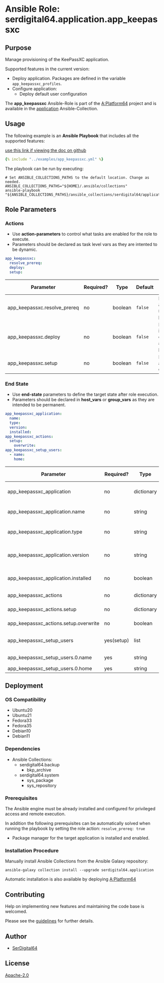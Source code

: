 # Ansible Role: serdigital64.application.app_keepassxc

## Purpose

Manage provisioning of the KeePassXC application.

Supported features in the current version:

- Deploy application. Packages are defined in the variable `app_keepassxc_profiles`.
- Configure application:
  - Deploy default user configuration

The **app_keepassxc** Ansible-Role is part of the [A:Platform64](https://github.com/aplatform64/aplatform64) project and is available in the [application](https://aplatform64.readthedocs.io/en/latest/collections/application) Ansible-Collection.

## Usage

The following example is an **Ansible Playbook** that includes all the supported features:

[use this link if viewing the doc on github](https://github.com/aplatform64/application/blob/main/playbooks/app_keepassxc.yml)

```yaml
{% include "../examples/app_keepassxc.yml" %}
```

The playbook can be run by executing:

```shell
# Set ANSIBLE_COLLECTIONS_PATHS to the default location. Change as needed.
ANSIBLE_COLLECTIONS_PATHS="${HOME}/.ansible/collections"
ansible-playbook "${ANSIBLE_COLLECTIONS_PATHS}/ansible_collections/serdigital64/application/playbooks/app_keepassxc.yml"
```

## Role Parameters

### Actions

- Use **action-parameters** to control what tasks are enabled for the role to execute.
- Parameters should be declared as task level vars as they are intented to be dynamic.

```yaml
app_keepassxc:
  resolve_prereq:
  deploy:
  setup:
```

| Parameter                    | Required? | Type    | Default | Purpose / Value                             |
| ---------------------------- | --------- | ------- | ------- | ------------------------------------------- |
| app_keepassxc.resolve_prereq | no        | boolean | `false` | Enable automatic resolution of prequisites  |
| app_keepassxc.deploy         | no        | boolean | `false` | Enable installation of application packages |
| app_keepassxc.setup          | no        | boolean | `false` | Enable application configuration            |

### End State

- Use **end-state** parameters to define the target state after role execution.
- Parameters should be declared in **host_vars** or **group_vars** as they are intended to be permanent.

```yaml
app_keepassxc_application:
  name:
  type:
  version:
  installed:
app_keepassxc_actions:
  setup:
    overwrite:
app_keepassxc_setup_users:
  - name:
    home:
```

| Parameter                             | Required?  | Type       | Default       | Purpose / Value                    |
| ------------------------------------- | ---------- | ---------- | ------------- | ---------------------------------- |
| app_keepassxc_application             | no         | dictionary |               | Set application package end state  |
| app_keepassxc_application.name        | no         | string     | `"keepassxc"` | Select application package name    |
| app_keepassxc_application.type        | no         | string     | `"distro"`    | Select application package type    |
| app_keepassxc_application.version     | no         | string     | `"latest"`    | Select application package version |
| app_keepassxc_application.installed   | no         | boolean    | `true`        | Set application package end state  |
| app_keepassxc_actions                 | no         | dictionary |               | Set action options                 |
| app_keepassxc_actions.setup           | no         | dictionary |               | Set setup action options           |
| app_keepassxc_actions.setup.overwrite | no         | boolean    | `false`       | Overwrite user configurations?     |
| app_keepassxc_setup_users             | yes(setup) | list       |               | List of users for the setup task   |
| app_keepassxc_setup_users.0.name      | yes        | string     |               | User login name                    |
| app_keepassxc_setup_users.0.home      | yes        | string     |               | Home full path                     |

## Deployment

### OS Compatibility

- Ubuntu20
- Ubuntu21
- Fedora33
- Fedora35
- Debian10
- Debian11

### Dependencies

- Ansible Collections:
  - serdigital64.backup
    - bkp_archive
  - serdigital64.system
    - sys_package
    - sys_repository

### Prerequisites

The Ansible engine must be already installed and configured for privileged access and remote execution.

In addition the following prerequisites can be automatically solved when running the playbook by setting the role action: `resolve_prereq: true`

- Package manager for the target application is installed and enabled.

### Installation Procedure

Manually install Ansible Collections from the Ansible Galaxy repository:

```shell
ansible-galaxy collection install --upgrade serdigital64.application
```

Automatic installation is also available by deploying [A:Platform64](https://aplatform64.readthedocs.io/en/latest/#deployment)

## Contributing

Help on implementing new features and maintaining the code base is welcomed.

Please see the [guidelines](https://aplatform64.readthedocs.io/en/latest/CONTRIBUTING) for further details.

## Author

- [SerDigital64](https://serdigital64.github.io/)

## License

[Apache-2.0](https://www.apache.org/licenses/LICENSE-2.0.txt)
